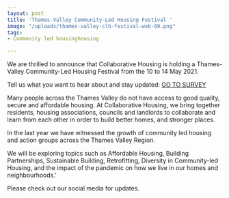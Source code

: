 ```yaml
---
layout: post
title: 'Thames-Valley Community-Led Housing Festival '
image: "/uploads/thames-valley-clh-festival-web-09.png"
tags:
- Community led housinghousing

---
```

We are thrilled to announce that Collaborative Housing is holding a Thames-Valley Community-Led Housing Festival from the 10 to 14 May 2021.

Tell us what you want to hear about and stay updated: [GO TO SURVEY](https://bit.ly/2Owxk5a)

Many people across the Thames Valley do not have access to good quality, secure and affordable housing. At Collaborative Housing, we bring together residents, housing associations, councils and landlords to collaborate and learn from each other in order to build better homes, and stronger places.

In the last year we have witnessed the growth of community led housing and action groups across the Thames Valley Region.

We will be exploring topics such as Affordable Housing, Building Partnerships, Sustainable Building, Retrofitting, Diversity in Community-led Housing, and the impact of the pandemic on how we live in our homes and neighbourhoods.'

Please check out our social media for updates.